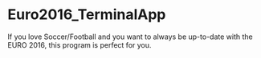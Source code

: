 # Euro2016_TerminalApp
If you love Soccer/Football and you want to always be up-to-date with the EURO 2016, this program is perfect for you.
